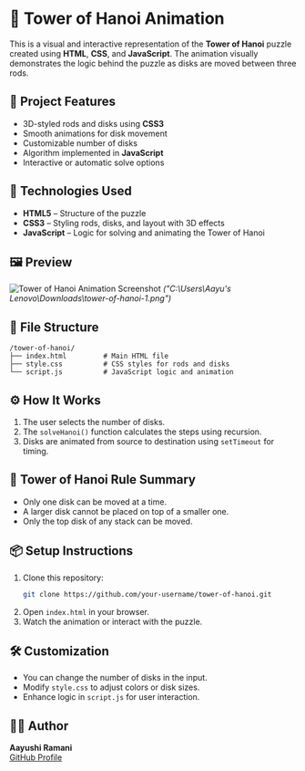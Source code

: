 # 🗼 Tower of Hanoi Animation

This is a visual and interactive representation of the **Tower of Hanoi** puzzle created using **HTML**, **CSS**, and **JavaScript**. The animation visually demonstrates the logic behind the puzzle as disks are moved between three rods.

## 🧩 Project Features

- 3D-styled rods and disks using **CSS3**
- Smooth animations for disk movement
- Customizable number of disks
- Algorithm implemented in **JavaScript**
- Interactive or automatic solve options

## 🚀 Technologies Used

- **HTML5** – Structure of the puzzle
- **CSS3** – Styling rods, disks, and layout with 3D effects
- **JavaScript** – Logic for solving and animating the Tower of Hanoi

## 🖼️ Preview

![Tower of Hanoi Animation Screenshot](#) *("C:\Users\Aayu's Lenovo\Downloads\tower-of-hanoi-1.png")*

## 📁 File Structure

```
/tower-of-hanoi/
├── index.html         # Main HTML file
├── style.css          # CSS styles for rods and disks
└── script.js          # JavaScript logic and animation
```

## ⚙️ How It Works

1. The user selects the number of disks.
2. The `solveHanoi()` function calculates the steps using recursion.
3. Disks are animated from source to destination using `setTimeout` for timing.

## 🧠 Tower of Hanoi Rule Summary

- Only one disk can be moved at a time.
- A larger disk cannot be placed on top of a smaller one.
- Only the top disk of any stack can be moved.

## 📦 Setup Instructions

1. Clone this repository:
   ```bash
   git clone https://github.com/your-username/tower-of-hanoi.git
   ```
2. Open `index.html` in your browser.
3. Watch the animation or interact with the puzzle.

## 🛠️ Customization

- You can change the number of disks in the input.
- Modify `style.css` to adjust colors or disk sizes.
- Enhance logic in `script.js` for user interaction.

## 🙋‍♀️ Author

**Aayushi Ramani**  
[GitHub Profile](https://github.com/your-username)

